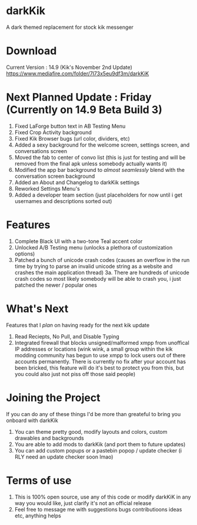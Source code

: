 # darkKik
A dark themed replacement for stock kik messenger

# Download
Current Version : 14.9 (Kik's November 2nd Update)
https://www.mediafire.com/folder/7l73x5eu9df3m/darkKiK

# Next Planned Update : Friday (Currently on 14.9 Beta Build 3)
1. Fixed LaForge button text in AB Testing Menu
2. Fixed Crop Activity background
3. Fixed Kik Browser bugs (url color, dividers, etc)
4. Added a sexy background for the welcome screen, settings screen, and conversations screen
5. Moved the fab to center of convo list (this is just for testing and will be removed from the final apk unless somebody actually wants it)
6. Modified the app bar background to *almost seamlessly* blend with the conversation screen background
7. Added an About and Changelog to darkKik settings
8. Reworked Settings Menu's
9. Added a developer team section (just placeholders for now until i get usernames and descriptions sorted out)

# Features
1. Complete Black UI with a two-tone Teal accent color
2. Unlocked A/B Testing menu (unlocks a plethora of customization options)
3. Patched a bunch of unicode crash codes (causes an overflow in the run time by trying to parse an invalid unicode string
as a website and crashes the main application thread)
  3a. There are hundreds of unicode crash codes so most likely somebody will be able to crash you, i just patched the newer / 
  popular ones
  
 # What's Next
 Features that I *plan* on having ready for the next kik update
 1. Read Reciepts, No Pull, and Disable Typing
 2. Integrated firewall that blocks unsigned/malformed xmpp from unoffical IP addresses or locations (wink wink, a small group 
 within the kik modding community has begun to use xmpp to lock users out of there accounts permanently. There is currently no fix after your account has been bricked, this feature will do it's best to protect you from this, but you could also just not piss off those said people)

# Joining the Project
If you can do any of these things I'd be more than greateful to bring you onboard with darkKik

1. You can theme pretty good, modify layouts and colors, custom drawables and backgrounds
2. You are able to add mods to darkKik (and port them to future updates)
3. You can add custom popups or a pastebin popop / update checker (i RLY need an update checker soon lmao)

# Terms of use
1. This is 100% open source, use any of this code or modify darkKiK in any way you would like, just clarify it's not an official release 
2. Feel free to message me with suggestions bugs contributioons ideas etc, anything helps
